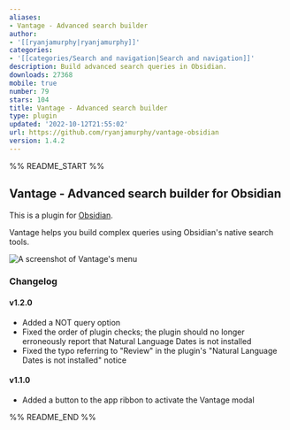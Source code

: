 ```yaml
---
aliases:
- Vantage - Advanced search builder
author:
- '[[ryanjamurphy|ryanjamurphy]]'
categories:
- '[[categories/Search and navigation|Search and navigation]]'
description: Build advanced search queries in Obsidian.
downloads: 27368
mobile: true
number: 79
stars: 104
title: Vantage - Advanced search builder
type: plugin
updated: '2022-10-12T21:55:02'
url: https://github.com/ryanjamurphy/vantage-obsidian
version: 1.4.2
---
```


%% README_START %%

## Vantage - Advanced search builder for Obsidian

This is a plugin for [Obsidian](https://obsidian.md).

Vantage helps you build complex queries using Obsidian's native search tools. 

![A screenshot of Vantage's menu](https://i.imgur.com/CFgkmK6.png)

### Changelog
#### v1.2.0
- Added a NOT query option
- Fixed the order of plugin checks; the plugin should no longer erroneously report that Natural Language Dates is not installed
- Fixed the typo referring to "Review" in the plugin's "Natural Language Dates is not installed" notice

#### v1.1.0
- Added a button to the app ribbon to activate the Vantage modal


%% README_END %%